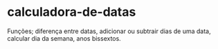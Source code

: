 # calculadora-de-datas
Funções; diferença entre datas, adicionar ou subtrair dias de uma data, calcular dia da semana, anos bissextos.
